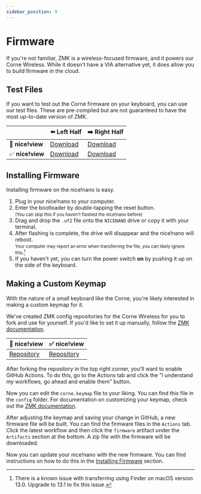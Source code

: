 ```yaml
---
sidebar_position: 9
---
```


# Firmware

If you're not familiar, ZMK is a wireless-focused firmware, and it powers our Corne Wireless. While it doesn't have a VIA alternative yet, it does allow you to build firmware in the cloud.

## Test Files

If you want to test out the Corne firmware on your keyboard, you can use our test files. These are pre-compiled but are not guaranteed to have the most up-to-date version of ZMK.

|                  | ⬅️ Left Half | ➡️ Right Half |
|------------------|--------------|---------------|
| 🚫 **nice!view** |[Download](/assets/corne_left-nice_nano_v2-zmk.uf2)|[Download](/assets/corne_right-nice_nano_v2-zmk.uf2)|
| ✅ **nice!view** |[Download](/assets/corne_left-nice_view_adapter-nice_view-nice_nano_v2-zmk.uf2)|[Download](/assets/corne_right-nice_view_adapter-nice_view-nice_nano_v2-zmk.uf2)|

## Installing Firmware

Installing firmware on the nice!nano is easy.

1. Plug in your nice!nano to your computer.
2. Enter the bootloader by double-tapping the reset button. <br/> <small>(You can skip this if you haven't flashed the nice!nano before)</small>
3. Drag and drop the `.uf2` file onto the `NICENANO` drive or copy it with your terminal.
4. After flashing is complete, the drive will disappear and the nice!nano will reboot. <br/> <small>Your computer may report an error when transferring the file, you can likely ignore this.[^1]</small> 
5. If you haven't yet, you can turn the power switch **on** by pushing it up on the side of the keyboard.

## Making a Custom Keymap

With the nature of a small keyboard like the Corne, you're likely interested in making a custom keymap for it.

We've created ZMK config repositories for the Corne Wireless for you to fork and use for yourself. If you'd like to set it up manually, follow the [ZMK documentation](https://zmk.dev/docs/user-setup).

| 🚫 nice!view | ✅ nice!view |
|------------------|--------------|
|[Repository](https://github.com/typeractivexyz/corne-wireless-zmk-config)|[Repository](https://github.com/typeractivexyz/corne-wireless-view-zmk-config)|

After forking the repository in the top right corner, you'll want to enable GitHub Actions. To do this, go to the Actions tab and click the "I understand my workflows, go ahead and enable them" button.

Now you can edit the `corne.keymap` file to your liking. You can find this file in the `config` folder. For documentation on customizing your keymap, check out the [ZMK documentation](https://zmk.dev/docs/features/keymaps).

After adjusting the keymap and saving your change in GitHub, a new firmware file will be built. You can find the firmware files in the `Actions` tab. Click the latest workflow and then click the `firmware` artifact under the `Artifacts` section at the bottom. A zip file with the firmware will be downloaded.

Now you can update your nice!nano with the new firmware. You can find instructions on how to do this in the [Installing Firmware](#installing-firmware) section.

[^1]: There is a known issue with transferring using Finder on macOS version 13.0. Upgrade to 13.1 to fix this issue.
